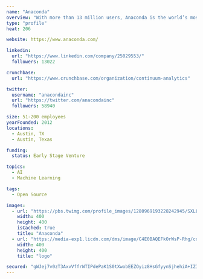 ```yaml
---
name: "Anaconda"
overview: "With more than 13 million users, Anaconda is the world’s most popular data science platform and the foundation of modern machine learning. Anaconda Enterprise delivers data science and machine learning at speed and scale, unleashing the full potential of our customers’ data science and machine learning initiatives."
type: "profile"
heat: 206

website: https://www.anaconda.com/

linkedin:
  url: "https://www.linkedin.com/company/25029553/"
  followers: 13022

crunchbase:
  url: "https://www.crunchbase.com/organization/continuum-analytics"

twitter:
  username: "anacondainc"
  url: "https://twitter.com/anacondainc"
  followers: 58940

size: 51-200 employees
yearFounded: 2012
locations:
  - Austin, TX
  - Austin, Texas

funding:
  status: Early Stage Venture

topics:
  - AI
  - Machine Learning

tags:
  - Open Source

images:
  - url: "https://pbs.twimg.com/profile_images/1280969193228242945/SXLLdRZZ_400x400.jpg"
    width: 400
    height: 400
    isCached: true
    title: "Anaconda"
  - url: "https://media-exp1.licdn.com/dms/image/C4E0BAQEFkOrWsP-Rhg/company-logo_200_200/0?e=1594857600&v=beta&t=DbVt2TFOY4m29fDtmrGYB9gBABqZakiRwTmhpmRfpM8"
    width: 400
    height: 400
    title: "logo"

secured: "gWJej7v0zT3AxvVffrWTIPdePaK1S0tXwobEEZOyiz8HsGfyynSjhehiA+IZImQtWze5ev2b7iTtVF/gR7csNFdDwtlXMPf65pVVrJo10CL0onHtqioSKo6XGczjjsP7+fNnjt7RhVh9yzvkdD/fjKTGz2nDBwurVKtyVeMAXWrB+V00+m4TJHd/cLkXvYYUrkn8zdM4lFIhdBh14PKAwnAc/AOM459kKrCYVRIWbTkNPDkkpvo86Fz5AXMHZJaSkUF71njlD9141AFc67IHmWihMXYwvWQJsMo4dK1aDFUaOLzKQCbe7I2WSp4TGUd+Et1eiQ46AlXOrURUbtEUD06rpM4xazXcOhxTNBuaOB8B64zvrYf8q0I8Lt8XLRIGHm6IpDGLMhIslvbTsX5HsdjAj0MYb1/ne6rGuKvaNaE=;yv5mrww7yiZX7JySXmky6w=="
---
```



